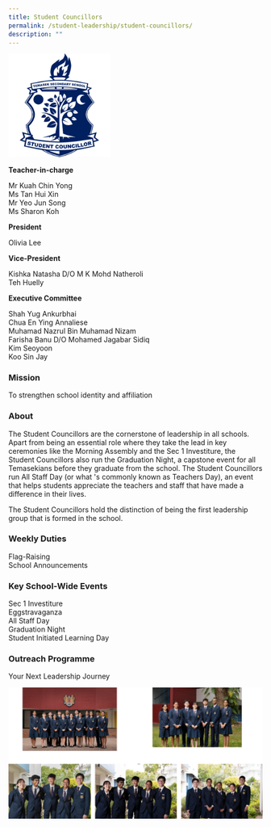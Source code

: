 ```yaml
---
title: Student Councillors
permalink: /student-leadership/student-councillors/
description: ""
---
```

<img style="width:40%" src="/images/Crest%20SCL.png">

**Teacher-in-charge**  

Mr Kuah Chin Yong  <br>
Ms Tan Hui Xin   <br>
Mr Yeo Jun Song   <br>
Ms Sharon Koh  
  
**President**  

Olivia Lee  

**Vice-President**  

Kishka Natasha D/O M K Mohd Natheroli   <br>
Teh Huelly  

**Executive Committee**

Shah Yug Ankurbhai   <br>
Chua En Ying Annaliese   <br>
Muhamad Nazrul Bin Muhamad Nizam   <br>
Farisha Banu D/O Mohamed Jagabar Sidiq   <br>
Kim Seoyoon   <br>
Koo Sin Jay  

### Mission

To strengthen school identity and affiliation

### About

The Student Councillors are the cornerstone of leadership in all schools. Apart from being an essential role where they take the lead in key ceremonies like the Morning Assembly and the Sec 1 Investiture, the Student Councillors also run the Graduation Night, a capstone event for all Temasekians before they graduate from the school. The Student Councillors run All Staff Day (or what 's commonly known as Teachers Day), an event that helps students appreciate the teachers and staff that have made a difference in their lives.

The Student Councillors hold the distinction of being the first leadership group that is formed in the school.

### Weekly Duties

Flag-Raising   <br>
School Announcements

### Key School-Wide Events

Sec 1 Investiture   <br>
Eggstravaganza   <br>
All Staff Day   <br>
Graduation Night   <br>
Student Initiated Learning Day

### Outreach Programme

Your Next Leadership Journey

![](/images/counsillors.png)